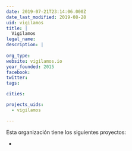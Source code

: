 ```yaml
---
date: 2019-07-21T23:14:06.000Z
date_last_modified: 2019-08-28
uid: vigilamos
title: |
  Vigilamos
legal_name: 
description: |
  
org_type: 
website: vigilamos.io
year_founded: 2015
facebook: 
twitter: 
tags:

cities: 

projects_uids:
  - vigilamos

---
```


Esta organización tiene los siguientes proyectos:

- [](/proyectos/vigilamos)
